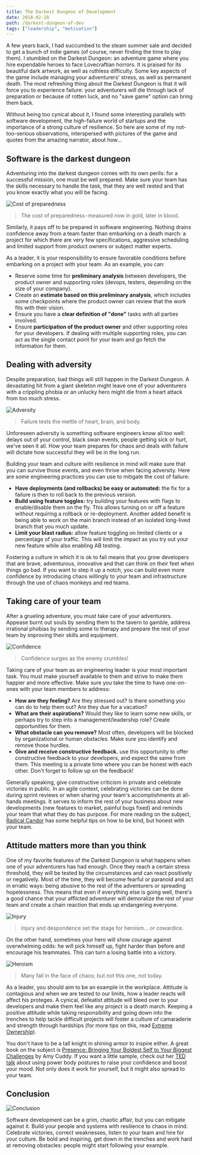 ```yaml
---
title: The Darkest Dungeon of Development
date: 2018-02-28
path: /darkest-dungeon-of-dev
tags: ["leadership", "motivation"]
---
```


A few years back, I had succumbed to the steam summer sale and decided to get a bunch of indie games (of course, never finding the time to play them). I stumbled on the Darkest Dungeon: an adventure game where you hire expendable heroes to face Lovecraftian horrors. It is praised for its beautiful dark artwork, as well as ruthless difficulty. Some key aspects of the game include managing your adventurers' stress, as well as permanent death. The most refreshing thing about the Darkest Dungeon is that it will force you to experience failure: your adventurers will die through lack of preparation or because of rotten luck, and no "save game" option can bring them back.

Without being too cynical about it, I found some interesting parallels with software development, the high-failure world of startups and the importance of a strong culture of resilience. So here are some of my not-too-serious observations, interspersed with pictures of the game and quotes from the amazing narrator, about how…

## Software is the darkest dungeon
Adventuring into the darkest dungeon comes with its own perils: for a successful mission, one must be well prepared. Make sure your team has the skills necessary to handle the task, that they are well rested and that you know exactly what you will be facing.

![Cost of preparedness](../images/darkest1.jpeg)
> The cost of preparedness - measured now in gold, later in blood.

Similarly, it pays off to be prepared in software engineering. Nothing drains confidence away from a team faster than embarking on a death march: a project for which there are very few specifications, aggressive scheduling and limited support from product owners or subject matter experts.

As a leader, it is your responsibility to ensure favorable conditions before embarking on a project with your team. As an example, you can:

 - Reserve some time for **preliminary analysis** between developers, the product owner and supporting roles (devops, testers, depending on the size of your company).
 - Create an **estimate based on this preliminary analysis**, which includes some checkpoints where the product owner can review that the work fits with their vision.
 - Ensure you have a **clear definition of "done"** tasks with all parties involved.
 - Ensure **participation of the product owner** and other supporting roles for your developers. If dealing with multiple supporting roles, you can act as the single contact point for your team and go fetch the information for them.

## Dealing with adversity

Despite preparation, bad things will still happen in the Darkest Dungeon. A devastating hit from a giant skeleton might leave one of your adventurers with a crippling phobia or an unlucky hero might die from a heart attack from too much stress.

![Adversity](../images/darkest2.jpeg)
> Failure tests the mettle of heart, brain, and body.

Unforeseen adversity is something software engineers know all too well: delays out of your control, black swan events, people getting sick or hurt, we've seen it all. How your team prepares for chaos and deals with failure will dictate how successful they will be in the long run.

Building your team and culture with resilience in mind will make sure that you can survive those events, and even thrive when facing adversity. Here are some engineering practices you can use to mitigate the cost of failure:

  - **Have deployments (and rollbacks) be easy or automated:** the fix for a failure is then to roll back to the previous version.
  - **Build using feature toggles:** try building your features with flags to enable/disable them on the fly. This allows turning on or off a feature without requiring a rollback or re-deployment. Another added benefit is being able to work on the main branch instead of an isolated long-lived branch that you much update.
  - **Limit your blast radius:** allow feature toggling on limited clients or a percentage of your traffic. This will limit the impact as you try out your new feature while also enabling AB testing.

Fostering a culture in which it is ok to fail means that you grow developers that are brave, adventurous, innovative and that can think on their feet when things go bad. If you want to step it up a notch, you can build even more confidence by introducing chaos willingly to your team and infrastructure through the use of chaos monkeys and red teams.

## Taking care of your team

After a grueling adventure, you must take care of your adventurers. Appease burnt out souls by sending them to the tavern to gamble, address irrational phobias by sending some to therapy and prepare the rest of your team by improving their skills and equipment.

![Confidence](../images/darkest3.jpeg)
> Confidence surges as the enemy crumbles!

Taking care of your team as an engineering leader is your most important task. You must make yourself available to them and strive to make them happier and more effective. Make sure you take the time to have one-on-ones with your team members to address:

  - **How are they feeling?** Are they stressed out? Is there something you can do to help them out? Are they due for a vacation?
  - **What are their aspirations?** Would they like to learn some new skills, or perhaps try to step into a management/leadership role? Create opportunities for them.
  - **What obstacle can you remove?** Most often, developers will be blocked by organizational or human obstacles. Make sure you identify and remove those hurdles.
  - **Give and receive constructive feedback.** use this opportunity to offer constructive feedback to your developers, and expect the same from them. This meeting is a private time where you can be honest with each other. Don't forget to follow up on the feedback!

Generally speaking, give constructive criticism in private and celebrate victories in public. In an agile context, celebrating victories can be done during sprint reviews or when sharing your team's accomplishments at all-hands meetings. It serves to inform the rest of your business about new developments (new features to market, painful bugs fixed) and reminds your team that what they do has purpose. For more reading on the subject, [Radical Candor](https://www.radicalcandor.com/) has some helpful tips on how to be kind, but honest with your team.

## Attitude matters more than you think

One of my favorite features of the Darkest Dungeon is what happens when one of your adventurers has had enough. Once they reach a certain stress threshold, they will be tested by the circumstances and can react positively or negatively. Most of the time, they will become fearful or paranoid and act in erratic ways: being abusive to the rest of the adventurers or spreading hopelessness. This means that even if everything else is going well, there's a good chance that your afflicted adventurer will demoralize the rest of your team and create a chain reaction that ends up endangering everyone.

![Injury](../images/darkest4.jpeg)
> Injury and despondence set the stage for heroism… or cowardice.

On the other hand, sometimes your hero will show courage against overwhelming odds: he will pick himself up, fight harder than before and encourage his teammates. This can turn a losing battle into a victory.

![Heroism](../images/darkest5.jpeg)
> Many fall in the face of chaos; but not this one, not today.

As a leader, you should aim to be an example in the workplace. Attitude is contagious and when we are tested to our limits, how a leader reacts will affect his proteges. A cynical, defeatist attitude will bleed over to your developers and make them feel like any project is a death march. Keeping a positive attitude while taking responsibility and going down into the trenches to help tackle difficult projects will foster a culture of camaraderie and strength through hardships (for more tips on this, read [Extreme Ownership](https://www.amazon.ca/Extreme-Ownership-U-S-Navy-SEALs-ebook/dp/B00VE4Y0Z2)).

You don't have to be a tall knight in shining armor to inspire either. A great book on the subject is [Presence: Bringing Your Boldest Self to Your Biggest Challenges](https://www.amazon.ca/Presence-Bringing-Boldest-Biggest-Challenges/dp/0316256579) by Amy Cuddy. If you want a little sample, check out her [TED talk](https://www.ted.com/talks/amy_cuddy_your_body_language_shapes_who_you_are) about using power body postures to raise your confidence and boost your mood. Not only does it work for yourself, but it might also spread to your team.

## Conclusion
![Conclusion](../images/darkest6.png)

Software development can be a grim, chaotic affair, but you can mitigate against it. Build your people and systems with resilience to chaos in mind. Celebrate victories, correct weaknesses, listen to your team and hire for your culture. Be bold and inspiring, get down in the trenches and work hard at removing obstacles: people might start following your example.
